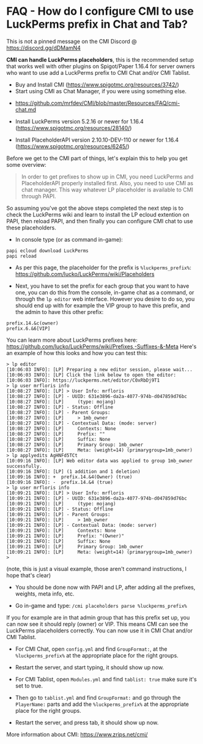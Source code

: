 # FAQ - How do I configure CMI to use LuckPerms prefix in Chat and Tab?

This is not a pinned message on the CMI Discord @ https://discord.gg/dDMamN4

**CMI can handle LuckPerms placeholders**, this is the recommended setup that works well with other plugins on Spigot/Paper 1.16.4 for server owners who want to use add a LuckPerms prefix to CMI Chat and/or CMI Tablist.

- Buy and Install CMI (<https://www.spigotmc.org/resources/3742/>)
- Start using CMI as Chat Manager, if you were using something else.
 * https://github.com/mrfdev/CMI/blob/master/Resources/FAQ/cmi-chat.md

- Install LuckPerms version 5.2.16 or newer for 1.16.4 (<https://www.spigotmc.org/resources/28140/>)

- Install PlaceholderAPI version 2.10.10-DEV-110 or newer for 1.16.4 (<https://www.spigotmc.org/resources/6245/>)

Before we get to the CMI part of things, let's explain this to help you get some overview:
> In order to get prefixes to show up in CMI, you need LuckPerms and PlaceholderAPI properly installed first. Also, you need to use CMI as chat manager. This way whatever LP placeholder is available to CMI through PAPI. 

So assuming you've got the above steps completed the next step is to check the LuckPerms wiki and learn to install the LP ecloud extention on PAPI, then reload PAPI, and then finally you can configure CMI chat to use these placeholders. 

- In console type (or as command in-game):
```
papi ecloud download LuckPerms
papi reload
```

- As per this page, the placeholder for the prefix is `%luckperms_prefix%`:
<https://github.com/lucko/LuckPerms/wiki/Placeholders>

- Next, you have to set the prefix for each group that you want to have one, you can do this from the console, in-game chat as a command, or through the `lp editor` web interface. However you desire to do so, you should end up with for example the VIP group to have this prefix, and the admin to have this other prefix:
```
prefix.14.&c(owner)
prefix.6.&6[VIP]
```
You can learn more about LuckPerms prefixes here: <https://github.com/lucko/LuckPerms/wiki/Prefixes,-Suffixes-&-Meta> 
Here's an example of how this looks and how you can test this:
```
> lp editor
[10:06:03 INFO]: [LP] Preparing a new editor session, please wait...
[10:06:03 INFO]: [LP] Click the link below to open the editor:
[10:06:03 INFO]: https://luckperms.net/editor/C0xRbDj9T1
> lp user mrfloris info
[10:08:27 INFO]: [LP] > User Info: mrfloris
[10:08:27 INFO]: [LP] - UUID: 631e3896-da2a-4077-974b-d047859d76bc
[10:08:27 INFO]: [LP]     (type: mojang)
[10:08:27 INFO]: [LP] - Status: Offline
[10:08:27 INFO]: [LP] - Parent Groups:
[10:08:27 INFO]: [LP]     > 1mb_owner
[10:08:27 INFO]: [LP] - Contextual Data: (mode: server)
[10:08:27 INFO]: [LP]     Contexts: None
[10:08:27 INFO]: [LP]     Prefix: ""
[10:08:27 INFO]: [LP]     Suffix: None
[10:08:27 INFO]: [LP]     Primary Group: 1mb_owner
[10:08:27 INFO]: [LP]     Meta: (weight=14) (primarygroup=1mb_owner)
> lp applyedits AgHNFd5TCt
[10:09:16 INFO]: [LP] Web editor data was applied to group 1mb_owner successfully.
[10:09:16 INFO]: [LP] (1 addition and 1 deletion)
[10:09:16 INFO]: +  prefix.14.&4(Owner) (true)
[10:09:16 INFO]: -  prefix.14.&4 (true)
> lp user mrfloris info
[10:09:21 INFO]: [LP] > User Info: mrfloris
[10:09:21 INFO]: [LP] - UUID: 631e3896-da2a-4077-974b-d047859d76bc
[10:09:21 INFO]: [LP]     (type: mojang)
[10:09:21 INFO]: [LP] - Status: Offline
[10:09:21 INFO]: [LP] - Parent Groups:
[10:09:21 INFO]: [LP]     > 1mb_owner
[10:09:21 INFO]: [LP] - Contextual Data: (mode: server)
[10:09:21 INFO]: [LP]     Contexts: None
[10:09:21 INFO]: [LP]     Prefix: "(Owner)"
[10:09:21 INFO]: [LP]     Suffix: None
[10:09:21 INFO]: [LP]     Primary Group: 1mb_owner
[10:09:21 INFO]: [LP]     Meta: (weight=14) (primarygroup=1mb_owner)
>
```
(note, this is just a visual example, those aren't command instructions, I hope that's clear)

- You should be done now with PAPI and LP, after adding all the prefixes, weights, meta info, etc. 

- Go in-game and type: `/cmi placeholders parse %luckperms_prefix%`

If you for example are in that admin group that has this prefix set up, you can now see it should reply (owner) or VIP. This means CMI can see the LuckPerms placeholders correctly. You can now use it in CMI Chat and/or CMI Tablist.

- For CMI Chat, open `config.yml` and find `GroupFormat:`, at the `%luckperms_prefix%` at the appropriate place for the right groups.

- Restart the server, and start typing, it should show up now.

- For CMI Tablist, open `Modules.yml` and find `tablist: true` make sure it's set to true. 

- Then go to `tablist.yml` and find `GroupFormat:` and go through the `PlayerName:` parts and add the `%luckperms_prefix%` at the appropriate place for the right groups.

- Restart the server, and press tab, it should show up now.


More information about CMI: https://www.zrips.net/cmi/